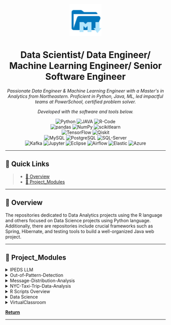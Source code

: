 <p align="center">
  <img src="https://raw.githubusercontent.com/PKief/vscode-material-icon-theme/ec559a9f6bfd399b82bb44393651661b08aaf7ba/icons/folder-markdown-open.svg" width="100" />
</p>
<p align="center">
    <h1 align="center">Data Scientist/ Data Engineer/ Machine Learning Engineer/ Senior Software Engineer</h1>
</p>
<p align="center">
    <em>Passionate Data Engineer & Machine Learning Engineer with a Master's in Analytics from Northeastern. Proficient in Python, Java, ML, led impactful teams at PowerSchool, certified problem solver.</em>
</p>
<p align="center">
		<em>Developed with the software and tools below.</em>
</p>
<p align="center">
	<img src="https://img.shields.io/badge/Python-3776AB.svg?style=flat&logo=Python&logoColor=white" alt="Python">
	<img src="https://seeklogo.com/images/J/java-logo-AC1B3887F3-seeklogo.com.png" width="80" height="40"alt="JAVA">
	<img src="https://blogger.googleusercontent.com/img/a/AVvXsEi_9I286_KzezMNKQFQ4vAcHemjXth1jBqNN0IcH8i5gxFhiehXzsLzdRkUwL1MvpxUz6sqTUWstKHq1GYwwzf29l7FhrVxEO34R6bOEJFGQF4rwKwp-SDLYpAQ8i-mGFmA8cs_llp_-l7qaSzOP6ALWqsZmT2T3I2gP7x6P9JGP_YehGJdCN2T3Q=w640-h500" width="50" height="40"  alt="R-Code">
	<br>
	<img src="https://img.shields.io/badge/pandas-150458.svg?style=flat&logo=pandas&logoColor=white" alt="pandas">
	<img src="https://img.shields.io/badge/NumPy-013243.svg?style=flat&logo=NumPy&logoColor=white" alt="NumPy">
 	<img src="https://img.shields.io/badge/scikitlearn-F7931E.svg?style=flat&logo=scikit-learn&logoColor=white" alt="scikitlearn">
	<br>
	<img src="https://www.vectorlogo.zone/logos/tensorflow/tensorflow-ar21.svg" width="80" height="40"alt="TensorFlow">
	<img src="https://logowik.com/content/uploads/images/t_qiskit9093.logowik.com.webp" width="80" height="40"alt="Qiskit">
	<br>
	<img src="https://www.mysql.com/common/logos/logo-mysql-170x115.png" width="120" height="40" alt="MySQL">
	<img src="https://miro.medium.com/v2/resize:fit:750/format:webp/0*epnKnkKuLx2RAajt" width="120" height="40" alt="PostgreSQL" style= "background-color: white;">
	<img src="https://seeklogo.com/images/M/microsoft-sql-server-logo-96AF49E2B3-seeklogo.com.png" width="30" height="40" alt="SQL-Server">
	<br>
	<img src="https://upload.wikimedia.org/wikipedia/commons/0/05/Apache_kafka.svg" width="40" height="85"alt="Kafka">
	<img src="https://img.shields.io/badge/Jupyter-F37626.svg?style=flat&logo=Jupyter&logoColor=white" alt="Jupyter">
	<img src="https://download.logo.wine/logo/Eclipse_(software)/Eclipse_(software)-Logo.wine.png" width="80" height="40"alt="Eclipse">
	<img src="https://upload.wikimedia.org/wikipedia/commons/d/de/AirflowLogo.png" width="80" height="40"alt="Airflow">
	<img src="https://upload.wikimedia.org/wikipedia/commons/f/f4/Elasticsearch_logo.svg" width="80" height="40"alt="Elastic">
	<img src="https://upload.wikimedia.org/wikipedia/commons/f/fa/Microsoft_Azure.svg" width="40" height="60"alt="Azure">
</p>
<hr>

## 🔗 Quick Links

> - [📍 Overview](#-overview)
> - [🧩 Project_Modules](#-Project_Modules)

---

## 📍 Overview

The repositories dedicated to Data Analytics projects using the R language and others focused on Data Science projects using Python language. Additionally, there are repositories include crucial frameworks such as Spring, Hibernate, and testing tools to build a well-organized Java web project.

---



## 🧩 Project_Modules

<details closed><summary>IPEDS LLM</summary>

| Location                                                                                           | Summary                                                                                                                                                                                                                                                                                                                                                                                                                                                                                                                      |
| ---                                                                                            | ---                                                                                                                                                                                                                                                                                                                                                                                                                                                                                                                          |
| https://github.com/enggabhishek/ipedsllm | Enhanced Text-to-SQL problem by leveraging Transformer architecture based on RAG pipeline in large language models (LLMs). Developed efficient and accurate Text-to-SQL infrastructure using Transformer-based LLMs, verified through rigorous testing. Deployed Langchain and LlamaIndex to create lightweight, scalable LLM applications for instant Information Retrieval and Academic Support.  |
</details>

<details closed><summary>Out-of-Pattern-Detection</summary>

| Location                                                                                           | Summary                                                                                                                                                                                                                                                                                                                                                                                                                                                                                                                      |
| ---                                                                                            | ---                                                                                                                                                                                                                                                                                                                                                                                                                                                                                                                          |
| https://github.com/enggabhishek/Out-of-Pattern-Detection | Developed and deployed predictive models to detect anomalies in 16 GB of HTTP request log data, enhancing Docdigitizer's cybersecurity. Tasks included building Azure Data Lake Storage Gen2, setting up Managed Identities in Azure, configuring Apache Kafka Client, ElasticSearch Cloud for OLAP, and Apache Airflow DAG on the Astronomer platform. Additionally, data extraction, cleaning, feature engineering, and streaming to ElasticSearch Cloud were performed. Kibana dashboards were set up, along with creating Azure Function Apps and Data Factory Pipelines to trigger Airflow DAGs. GitHub Repository and Git Actions were established for CI/CD deployment. The models achieved 93% accuracy in load factor estimation and anomaly detection. |
</details>

<details closed><summary>Message-Distribution-Analysis</summary>

| Location                                                                                           | Summary                                                                                                                                                                                                                                                                                                                                                                                                                                                                                                                      |
| ---                                                                                            | ---                                                                                                                                                                                                                                                                                                                                                                                                                                                                                                                          |
| https://github.com/enggabhishek/Message-Distribution-Analysis| Over the past two years, a medium-sized retail company has skillfully engaged customers through diverse communication channels, including emails, web push notifications, mobile alerts, and SMS. The project began with storing campaign and message data in Azure Data Lake, which was then extracted and transferred to Snowflake for data warehousing. The data was merged, filtered, and consolidated into a "message_extended" table. Using Power BI, the company visualized this data to gain insights. For predictive analysis, the data was cleaned, transformed, and balanced with SMOTE. Multiple machine learning models were evaluated, with Gradient Boosting performing the best in predicting customer engagement. This end-to-end data pipeline enabled data-driven decisions and enhanced customer interaction strategies. |
</details>

<details closed><summary>NYC-Taxi-Trip-Data-Analysis</summary>

| Location                                                                                           | Summary                                                                                                                                                                                                                                                                                                                                                                                                                                                                                                                      |
| ---                                                                                            | ---                                                                                                                                                                                                                                                                                                                                                                                                                                                                                                                          |
| https://github.com/enggabhishek/NYC-Taxi-Trip-Data-Analysis| Using Python, Hadoop, PySpark, and Tableau, massive datasets were methodically probed to uncover vital insights. Interactive dashboards revealed high-tipping zones, fee-generating areas, and surcharge-trip duration patterns, empowering stakeholders. Taxi fares were forecasted using predictive modeling approaches that took into account trip characteristics and temporal aspects. This technique made it easier to make educated decisions, optimize taxi services, and evaluate market trends. |
</details>

<details closed><summary>R Scripts Overview</summary>

| Location                                                                                                  | Summary                                                                                                                                                                                                                                                                                                  |
| ---                                                                                                   | ---                                                                                                                                                                                                                                                                                                      |
|https://github.com/enggabhishek/Analytics | Projects cover Chi-Square ANOVA, Linear Regression with fish and housing datasets, Hypothesis Testing on education/sleep, and Netflix data with Regularization Techniques. |
</details>

<details closed><summary>Data Science</summary>

| Location                                                                                                          | Summary                                                                                                                                                                                                                                                                                                                             |
| ---                                                                                                           | ---                                                                                                                                                                                                                                                                                                                                 |
| https://github.com/enggabhishek/Data-Science | Repository containing various Jupyter Notebook files related to data analytics and machine learning projects.  |

</details>

<details closed><summary>VirtualClassroom</summary>

| Location                                                                                                  | Summary                                                                                                                                                                                                                                                                                                  |
| ---                                                                                                   | ---                                                                                                                                                                                                                                                                                                      |
| https://github.com/enggabhishek/VirtualClassroom                                                    | The Virtual Classroom project employs a robust technological stack, featuring JAVA, J2EE, HTML, JSP, MySQL, Hibernate, and Spring. This comprehensive solution ensures a flexible and accessible learning environment, promoting dynamic student-teacher interactions. |
</details>





[**Return**](#-quick-links)

---
